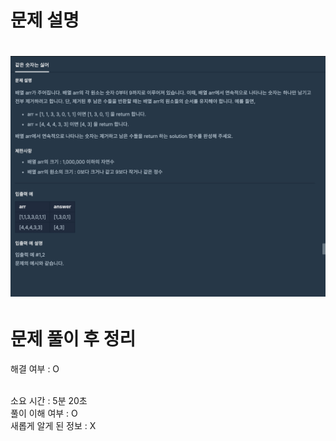 <h1>문제 설명<h1>
<img src="/images_problem/같은 숫자는 싫어.png">

<h1>문제 풀이 후 정리</h1>

해결 여부 : O

<br/>
소요 시간 : 5분 20초

<br/>
풀이 이해 여부 : O

<br/>
새롭게 알게 된 정보 : X
